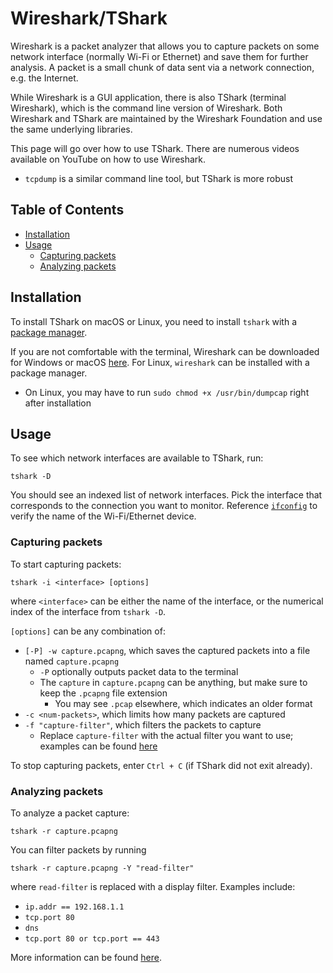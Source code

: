 # Wireshark/TShark

Wireshark is a packet analyzer that allows you to capture packets on some network interface (normally Wi-Fi or Ethernet) and save them for further analysis. A packet is a small chunk of data sent via a network connection, e.g. the Internet.

While Wireshark is a GUI application, there is also TShark (terminal Wireshark), which is the command line version of Wireshark. Both Wireshark and TShark are maintained by the Wireshark Foundation and use the same underlying libraries.

This page will go over how to use TShark. There are numerous videos available on YouTube on how to use Wireshark.

- `tcpdump` is a similar command line tool, but TShark is more robust

## Table of Contents

- [Installation](#installation)
- [Usage](#usage)
    - [Capturing packets](#capturing-packets)
    - [Analyzing packets](#analyzing-packets)

## Installation

To install TShark on macOS or Linux, you need to install `tshark` with a [package manager](../terminal-commands#package-managers).

If you are not comfortable with the terminal, Wireshark can be downloaded for Windows or macOS [here](https://www.wireshark.org/download.html). For Linux, `wireshark` can be installed with a package manager.

- On Linux, you may have to run `sudo chmod +x /usr/bin/dumpcap` right after installation

## Usage

To see which network interfaces are available to TShark, run:

```
tshark -D
```

You should see an indexed list of network interfaces. Pick the interface that corresponds to the connection you want to monitor. Reference [`ifconfig`](../terminal-commands#ifconfig) to verify the name of the Wi-Fi/Ethernet device.

### Capturing packets

To start capturing packets:

```
tshark -i <interface> [options]
```

where `<interface>` can be either the name of the interface, or the numerical index of the interface from `tshark -D`.

`[options]` can be any combination of:

- `[-P] -w capture.pcapng`, which saves the captured packets into a file named `capture.pcapng`
    - `-P` optionally outputs packet data to the terminal
    - The `capture` in `capture.pcapng` can be anything, but make sure to keep the `.pcapng` file extension
        - You may see `.pcap` elsewhere, which indicates an older format
- `-c <num-packets>`, which limits how many packets are captured
- `-f "capture-filter"`, which filters the packets to capture
    - Replace `capture-filter` with the actual filter you want to use; examples can be found [here](https://gitlab.com/wireshark/wireshark/-/wikis/CaptureFilters#examples)

To stop capturing packets, enter `Ctrl + C` (if TShark did not exit already).

### Analyzing packets

To analyze a packet capture:

```
tshark -r capture.pcapng
```

You can filter packets by running

```
tshark -r capture.pcapng -Y "read-filter"
```

where `read-filter` is replaced with a display filter. Examples include:

- `ip.addr == 192.168.1.1`
- `tcp.port 80`
- `dns`
- `tcp.port 80 or tcp.port == 443`

More information can be found [here](https://www.wireshark.org/docs/man-pages/wireshark-filter.html).
